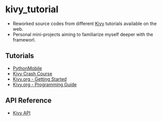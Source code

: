 # kivy_tutorial

- Reworked source codes from different [Kivy](http://kivy.org/) tutorials available on the web.
- Personal mini-projects aiming to familiarize myself deeper with the frameworl.

## Tutorials
- [PythonMobile](http://pythonmobile.blogspot.com/)
- [Kivy Crash Course](http://inclem.net/pages/kivy-crash-course/)
- [Kivy.org - Getting Started](http://kivy.org/docs/gettingstarted/)
- [Kivy.org - Programming Guide](http://kivy.org/docs/guide/basic.html)

## API Reference
- [Kivy API](http://kivy.org/docs/api-kivy.html)
